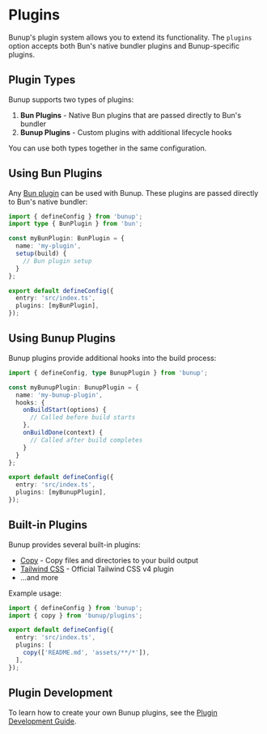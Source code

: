 # Plugins

Bunup's plugin system allows you to extend its functionality. The `plugins` option accepts both Bun's native bundler plugins and Bunup-specific plugins.

## Plugin Types

Bunup supports two types of plugins:

1. **Bun Plugins** - Native Bun plugins that are passed directly to Bun's bundler
2. **Bunup Plugins** - Custom plugins with additional lifecycle hooks

You can use both types together in the same configuration.

## Using Bun Plugins

Any [Bun plugin](https://bun.com/docs/bundler/plugins) can be used with Bunup. These plugins are passed directly to Bun's native bundler:

```ts [bunup.config.ts]
import { defineConfig } from 'bunup';
import type { BunPlugin } from 'bun';

const myBunPlugin: BunPlugin = {
  name: 'my-plugin',
  setup(build) {
    // Bun plugin setup
  }
};

export default defineConfig({
  entry: 'src/index.ts',
  plugins: [myBunPlugin],
});
```

## Using Bunup Plugins

Bunup plugins provide additional hooks into the build process:

```ts [bunup.config.ts]
import { defineConfig, type BunupPlugin } from 'bunup';

const myBunupPlugin: BunupPlugin = {
  name: 'my-bunup-plugin',
  hooks: {
    onBuildStart(options) {
      // Called before build starts
    },
    onBuildDone(context) {
      // Called after build completes
    }
  }
};

export default defineConfig({
  entry: 'src/index.ts',
  plugins: [myBunupPlugin],
});
```

## Built-in Plugins

Bunup provides several built-in plugins:

- [Copy](/docs/builtin-plugins/copy) - Copy files and directories to your build output
- [Tailwind CSS](/docs/builtin-plugins/tailwindcss) - Official Tailwind CSS v4 plugin
- ...and more

Example usage:

```ts [bunup.config.ts]
import { defineConfig } from 'bunup';
import { copy } from 'bunup/plugins';

export default defineConfig({
  entry: 'src/index.ts',
  plugins: [
    copy(['README.md', 'assets/**/*']),
  ],
});
```

## Plugin Development

To learn how to create your own Bunup plugins, see the [Plugin Development Guide](/docs/advanced/plugin-development).
